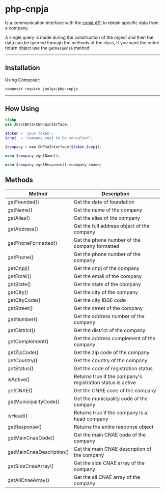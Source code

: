# php-cnpja

Is a communication interface with the [cnpjá API](https://www.cnpja.com/) to obtain specific data from a company.

A single query is made during the construction of the object and then the data can be queried through the methods of the class, if you want the entire return object use the `getResponse` method

---

## Installation

Using Composer:

```bash
composer require joulgs/php-cnpja
```

---

## How Using

``` php
<?php
use JGS\CNPJa\CNPJaInterface;

$token = 'your-token';
$cnpj  = 'company cnpj to be consulted';

$company = new CNPJaInterface($token,$cnpj);

echo $company->getName();

echo $company->getResponse()->company->name;
```

## Methods

| Method | Description |
| ------ | ----------- |
| getFounded() | Get the date of foundation |
| getName() | Get the name of the company |
| getAlias() | Get the alias of the company |
| getAddress() | Get the full address object of the company |
| getPhoneFormatted() | Get the phone number of the company formatted |
| getPhone() | Get the phone number of the company |
| getCnpj() | Get the cnpj of the company |
| getEmail() | Get the email of the company |
| getState() | Get the state of the company |
| getCity() | Get the city of the company |
| getCityCode() | Get the city IBGE code |
| getStreet() | Get the street of the company | 
| getNumber() | Get the address number of the company |
| getDistrict() | Get the district of the company |
| getComplement() | Get the address complement of the company |
| getZipCode() | Get the zip code of the company |
| getCountry() | Get the country of the company |
| getStatus() | Get the code of registration status |
| isActive() | Returns true if the company's registration status is active |
| getCNAE() | Get the CNAE code of the company |
| getMunicipalityCode() | Get the municipality code of the company |
| isHead() | Returns true if the company is a head company |
| getResponse() | Returns the entire response object |
| getMainCnaeCode() | Get the main CNAE code of the company |
| getMainCnaeDescription() | Get the main CNAE description of the company |
| getSideCnaeArray() | Get the side CNAE array of the company |
| getAllCnaeArray() | Get the all CNAE array of the company |

